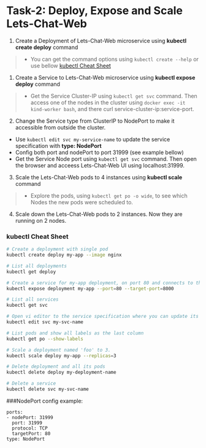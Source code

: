 # Task-2: Deploy, Expose and Scale Lets-Chat-Web
1. Create a Deployment of Lets-Chat-Web microservice using **kubectl create deploy** command
  > * You can get the command options using ` kubectl create --help ` or use bellow [kubectl Cheat Sheet](#kubectl-cheat-sheet)
1. Create a Service to Lets-Chat-Web microservice using **kubectl expose deploy** command
  > * Get the Service Cluster-IP using `kubectl get svc` command. Then access one of the nodes in the cluster using `docker exec -it kind-worker bash`, and there curl service-cluster-ip:service-port.
2. Change the Service type from ClusterIP to NodePort to make it accessible from outside the cluster.
  * Use `kubectl edit svc my-service-name` to update the service specification with **type: NodePort**
  * Config both port and nodePort to port 31999 (see example bellow) 
  * Get the Service Node port using `kubectl get svc` command. Then open the browser and acceess Lets-Chat-Web UI using localhost:31999.
3. Scale the Lets-Chat-Web pods to 4 instances using  **kubectl scale** command
  > * Explore the pods, using `kubectl get po -o wide`, to see which Nodes the new pods were scheduled to.
4. Scale down the Lets-Chat-Web pods to 2 instances. Now they are running on 2 nodes.

### kubectl Cheat Sheet
  ```bash
# Create a deployment with single pod
kubectl create deploy my-app --image nginx

# List all deployments
kubectl get deploy

# Create a service for my-app deployment, on port 80 and connects to the containers on port 8000.
kubectl expose deployment my-app --port=80 --target-port=8000

# List all services
kubectl get svc

# Open vi editor to the service specification where you can update its state
kubectl edit svc my-svc-name

# List pods and show all labels as the last column
kubectl get po --show-labels

# Scale a deployment named 'foo' to 3.
kubectl scale deploy my-app --replicas=3

# Delete deployment and all its pods
kubectl delete deploy my-deployment-name

# Delete a service
kubectl delete svc my-svc-name

```

###NodePort config example:
```
ports:
- nodePort: 31999
  port: 31999
  protocol: TCP
  targetPort: 80
type: NodePort
```